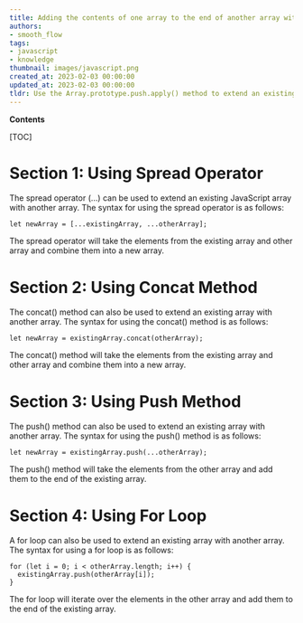 ```yaml
---
title: Adding the contents of one array to the end of another array without creating a new array
authors:
- smooth_flow
tags:
- javascript
- knowledge
thumbnail: images/javascript.png
created_at: 2023-02-03 00:00:00
updated_at: 2023-02-03 00:00:00
tldr: Use the Array.prototype.push.apply() method to extend an existing array with another array.
---
```


**Contents**

[TOC]

# Section 1: Using Spread Operator
The spread operator (...) can be used to extend an existing JavaScript array with another array. The syntax for using the spread operator is as follows:

`let newArray = [...existingArray, ...otherArray];`

The spread operator will take the elements from the existing array and other array and combine them into a new array. 

# Section 2: Using Concat Method
The concat() method can also be used to extend an existing array with another array. The syntax for using the concat() method is as follows:

`let newArray = existingArray.concat(otherArray);`

The concat() method will take the elements from the existing array and other array and combine them into a new array.

# Section 3: Using Push Method
The push() method can also be used to extend an existing array with another array. The syntax for using the push() method is as follows:

`let newArray = existingArray.push(...otherArray);`

The push() method will take the elements from the other array and add them to the end of the existing array.

# Section 4: Using For Loop
A for loop can also be used to extend an existing array with another array. The syntax for using a for loop is as follows:

```
for (let i = 0; i < otherArray.length; i++) {
  existingArray.push(otherArray[i]);
}
```

The for loop will iterate over the elements in the other array and add them to the end of the existing array.
